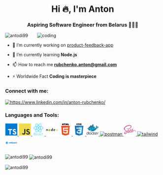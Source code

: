 <h1 align="center">Hi 🔥, I'm Anton</h1>
<h3 align="center">Aspiring Software Engineer from Belarus 👨🏻‍💻</h3>

<img align="right" alt="coding" width="400" src="https://media3.giphy.com/media/13HgwGsXF0aiGY/giphy.gif">

<p align="left"> <img src="https://komarev.com/ghpvc/?username=antodi99&label=Profile%20views&color=0e75b6&style=flat" alt="antodi99" /> </p>

- 🔭 I’m currently working on [product-feedback-app](https://github.com/Antodi99/product-feedback)

- 🌱 I’m currently learning **Node.js**

- 📫 How to reach me **rubchenko.anton@gmail.com**

- ⚡ Worldwide Fact **Coding is masterpiece**

<h3 align="left">Connect with me:</h3>
<p align="left">
<a href="https://www.linkedin.com/in/anton-rubchenko/" target="_blank"><img align="center" src="https://raw.githubusercontent.com/rahuldkjain/github-profile-readme-generator/master/src/images/icons/Social/linked-in-alt.svg" alt="https://www.linkedin.com/in/anton-rubchenko/" height="30" width="40" /></a>
</p>

<h3 align="left">Languages and Tools:</h3>
<p align="left">
    <a href="https://www.typescriptlang.org/" target="_blank" rel="noreferrer"> <img
            src="https://raw.githubusercontent.com/devicons/devicon/master/icons/typescript/typescript-original.svg"
            alt="typescript" width="40" height="40" /> </a>
    <a href="https://developer.mozilla.org/en-US/docs/Web/JavaScript" target="_blank" rel="noreferrer"> <img
            src="https://raw.githubusercontent.com/devicons/devicon/master/icons/javascript/javascript-original.svg"
            alt="javascript" width="40" height="40" /> </a>
    <a href="https://reactjs.org/" target="_blank" rel="noreferrer"> <img
            src="https://raw.githubusercontent.com/devicons/devicon/master/icons/react/react-original-wordmark.svg"
            alt="react" width="40" height="40" /> </a>
    <a href="https://nodejs.org" target="_blank" rel="noreferrer"> <img
            src="https://raw.githubusercontent.com/devicons/devicon/master/icons/nodejs/nodejs-original-wordmark.svg"
            alt="nodejs" width="40" height="40" /></a>
    <a href="https://www.w3.org/html/" target="_blank" rel="noreferrer"> <img
            src="https://raw.githubusercontent.com/devicons/devicon/master/icons/html5/html5-original-wordmark.svg"
            alt="html5" width="40" height="40" /> </a>
    <a href="https://www.w3schools.com/css/" target="_blank" rel="noreferrer"> <img
            src="https://raw.githubusercontent.com/devicons/devicon/master/icons/css3/css3-original-wordmark.svg"
            alt="css3" width="40" height="40" /> </a>
    <a href="https://www.docker.com/" target="_blank" rel="noreferrer"> <img
            src="https://raw.githubusercontent.com/devicons/devicon/master/icons/docker/docker-original-wordmark.svg"
            alt="docker" width="40" height="40" /> </a>
    <a href="https://postman.com" target="_blank" rel="noreferrer">
        <img src="https://www.vectorlogo.zone/logos/getpostman/getpostman-icon.svg" alt="postman" width="40"
            height="40" /> </a>
    <a href="https://sass-lang.com" target="_blank" rel="noreferrer">
        <img src="https://raw.githubusercontent.com/devicons/devicon/master/icons/sass/sass-original.svg" alt="sass"
            width="40" height="40" /> </a>
    <a href="https://tailwindcss.com/" target="_blank" rel="noreferrer"> <img
            src="https://www.vectorlogo.zone/logos/tailwindcss/tailwindcss-icon.svg" alt="tailwind" width="40"
            height="40" /> </a>
    <a href="https://webpack.js.org" target="_blank" rel="noreferrer"> <img
            src="https://raw.githubusercontent.com/devicons/devicon/d00d0969292a6569d45b06d3f350f463a0107b0d/icons/webpack/webpack-original-wordmark.svg"
            alt="webpack" width="40" height="40" /> </a>
</p>


<p><img align="left" src="https://github-readme-stats-smxs-mlazwhop5-antodi99.vercel.app/api/top-langs?username=antodi99&show_icons=true&theme=dark&locale=en&layout=compact" alt="antodi99" /></p>

<p>&nbsp;<img align="center" src="https://github-readme-stats-smxs-mlazwhop5-antodi99.vercel.app/api?username=antodi99&show_icons=true&theme=dark&locale=en" alt="antodi99" /></p>

<p><img align="center" src="https://github-readme-streak-stats.herokuapp.com/?user=antodi99&theme=dark" alt="antodi99" /></p>
